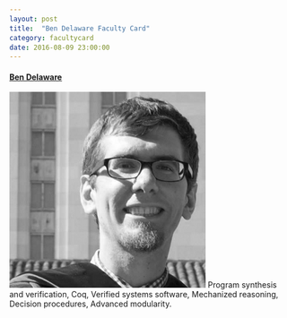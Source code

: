 ```yaml
---
layout: post
title:  "Ben Delaware Faculty Card"
category: facultycard
date: 2016-08-09 23:00:00
---
```


#### [Ben Delaware](http://people.csail.mit.edu/bendy/) ####

![Ben Delaware](assets/bendelaware.png)
Program synthesis and verification,
Coq,
Verified systems software,
Mechanized reasoning,
Decision procedures,
Advanced modularity.
